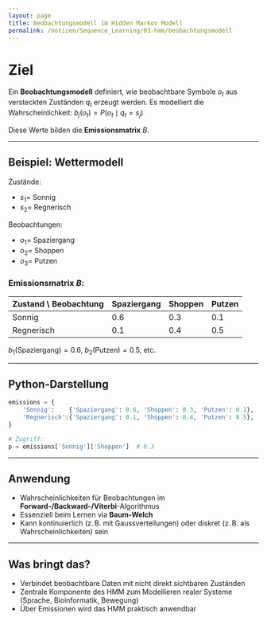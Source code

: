 ```yaml
---
layout: page
title: Beobachtungsmodell im Hidden Markov Modell
permalink: /notizen/Sequence_Learning/03-hmm/beobachtungsmodell
---
```


# Ziel

Ein **Beobachtungsmodell** definiert, wie beobachtbare Symbole $o_t$ aus versteckten Zuständen $q_t$ erzeugt werden. Es modelliert die Wahrscheinlichkeit:
$b_j(o_t) = P(o_t \mid q_t = s_j)$

Diese Werte bilden die **Emissionsmatrix** $B$.

---

## Beispiel: Wettermodell

Zustände:

* $s_1 =$ Sonnig
* $s_2 =$ Regnerisch

Beobachtungen:

* $o_1 =$ Spaziergang
* $o_2 =$ Shoppen
* $o_3 =$ Putzen

### Emissionsmatrix $B$:

| Zustand \ Beobachtung | Spaziergang | Shoppen | Putzen |
| --------------------- | ----------- | ------- | ------ |
| Sonnig                | 0.6         | 0.3     | 0.1    |
| Regnerisch            | 0.1         | 0.4     | 0.5    |

$b_1(\text{Spaziergang}) = 0.6$, $b_2(\text{Putzen}) = 0.5$, etc.

---

## Python-Darstellung

```python
emissions = {
    'Sonnig':    {'Spaziergang': 0.6, 'Shoppen': 0.3, 'Putzen': 0.1},
    'Regnerisch':{'Spaziergang': 0.1, 'Shoppen': 0.4, 'Putzen': 0.5},
}

# Zugriff:
p = emissions['Sonnig']['Shoppen']  # 0.3
```

---

## Anwendung

* Wahrscheinlichkeiten für Beobachtungen im **Forward-/Backward-/Viterbi**-Algorithmus
* Essenziell beim Lernen via **Baum-Welch**
* Kann kontinuierlich (z. B. mit Gaussverteilungen) oder diskret (z. B. als Wahrscheinlichkeiten) sein

---

## Was bringt das?

* Verbindet beobachtbare Daten mit nicht direkt sichtbaren Zuständen
* Zentrale Komponente des HMM zum Modellieren realer Systeme (Sprache, Bioinformatik, Bewegung)
* Über Emissionen wird das HMM praktisch anwendbar
